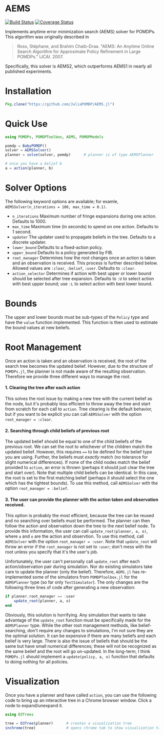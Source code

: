 # AEMS

[![Build Status](https://travis-ci.org/JuliaPOMDP/AEMS.jl.svg?branch=master)](https://travis-ci.org/JuliaPOMDP/AEMS.jl)
[![Coverage Status](https://coveralls.io/repos/JuliaPOMDP/AEMS.jl/badge.svg?branch=master&service=github)](https://coveralls.io/github/JuliaPOMDP/AEMS.jl?branch=master)

Implements anytime error minimization search (AEMS) solver for POMDPs. This algorithm was originally described in

> Ross, Stéphane, and Brahim Chaib-Draa. "AEMS: An Anytime Online Search Algorithm for Approximate Policy Refinement in Large POMDPs." IJCAI. 2007.

Specifically, this solver is AEMS2, which outperforms AEMS1 in nearly all published experiments.

# Installation

```julia
Pkg.clone("https://github.com/JuliaPOMDP/AEMS.jl")
```


# Quick Use

```julia
using POMDPs, POMDPToolbox, AEMS, POMDPModels

pomdp = BabyPOMDP()
solver = AEMSSolver()
planner = solve(solver, pomdp)      # planner is of type AEMSPlanner

# once you have a belief b
a = action(planner, b)
```

# Solver Options

The following keyword options are available; for examle, `AEMSSolver(n_iterations = 100, max_time = 0.1)`.

* `n_iterations` Maximum number of fringe expansions during one action. Defaults to 1000.
* `max_time` Maximum time (in seconds) to spend on one action. Defaults to 1 second.
* `updater` The updater used to propagate beliefs in the tree. Defaults to a discrete updater.
* `lower_bound` Defaults to a fixed-action policy.
* `upper_bound` Defaults to a policy generated by FIB.
* `root_manager` Determines how the root changes once an action is taken and an observation is received. This process is further described below. Allowed values are `:clear`, `:belief`, `:user`. Defaults to `:clear`.
* `action_selector` Determines if action with best upper or lower bound should be selected after tree expansion. Defaults to `:U` to select action with best upper bound; use `:L` to select action with best lower bound.

# Bounds
The upper and lower bounds must be sub-types of the `Policy` type and have the `value` function implemented.
This function is then used to estimate the bound values at new beliefs.

# Root Management

Once an action is taken and an observation is received, the root of the search tree becomes the updated belief. However, due to the structure of `POMDPs.jl`, the planner is not made aware of the resulting observation. Therefore we provide three different ways to manage the root.

#### 1. **Clearing the tree after each action**

This solves the root issue by making a new tree with the current belief as the node, but it's probably less efficient to throw away the tree and start from scratch for each call to `action`.
Tree clearing is the default behavior, but if you want to be explicit you can call `AEMSSolver` with the option `root_manager = :clear`.

#### 2. **Searching through child beliefs of previous root**

The updated belief should be equal to one of the child beliefs of the previous root.
We can set the root to whichever of the children match the updated belief.
However, this requires `==` to be defined for the belief type you are using.
Further, the beliefs must *exactly* match (no tolerance for slight numerical differences).
If none of the child nodes match the belief provided to `action`, an error is thrown (perhaps it should just clear the tree and start over).
Note that multiple child beliefs can be identical.
In this case, the root is set to the first matching belief (perhaps it should select the one which has the tightest bounds).
To use this method, call `AEMSSolver` with the option `root_manager = :belief`.


#### 3. **The user can provide the planner with the action taken and observation received.**

This option is probably the most efficient, because the tree can be reused and no searching over beliefs must be performed. The planner can then follow the action and observation down the tree to the next belief node.
To provide this information, the user can call `update_root(planner, a, o)`, where `a` and `o` are the action and observtion.
To use this method, call `AEMSSolver` with the option `root_manager = :user`.
Note that `update_root` will throw an error if the `root_manager` is not set to `:user`; don't mess with the root unless you specify that it's the user's job.

Unfortunately, the user can't personally call `update_root` after each action/observation pair during simulation.
Nor do existing simulators take care to update the planner (only the belief).
Therefore, `AEMS.jl` has re-implemented some of the simulators from `POMDPToolbox.jl` for the `AEMSPlanner` type (so far only `TestSimulator`).
The only changes are the following three lines of code after generating a new observation:
```julia
if planner.root_manager == :user
    update_root(planner, a, o)
end
```
Obviously, this solution is horrifying.
Any simulation that wants to take advantage of the `update_root` function must be specifically made for the `AEMSPlanner` type.
While the other root management methods, like belief-searching, don't require any changes to simulations, I'm not sure they are the optimal solution.
It can be expensive if there are many beliefs and each belief is very large.
There is also the issue of beliefs that should be the same but have small numerical differences; these will not be recognized as the same belief and the root will go un-updated.
In the long-term, I think `POMDPs.jl` should implement a `update(policy, a, o)` function that defaults to doing nothing for all policies.


# Visualization
Once you have a planner and have called `action`, you can use the following code to bring up an interactive tree in a Chrome browser window. Click a node to expand/unexpand it.

```julia
using D3Trees

tree = D3Tree(planner)      # creates a visualization tree
inchrome(tree)              # opens chrome tab to show visualization tree
```
